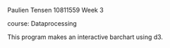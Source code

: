 Paulien Tensen
10811559
Week 3

course: Dataprocessing

This program makes an interactive barchart using d3.
